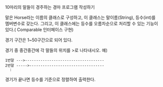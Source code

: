 10마리의 말들이 경주하는 경마 프로그램 작성하기

말은 Horse라는 이름의 클래스로 구성하고,
이 클래스는 말이름(String), 등수(int)를 멤버변수로 갖는다.
그리고, 이 클래스에는 등수를 오름차순으로 처리할 수 있는
기능이 있다.( Comparable 인터페이스 구현)

경기 구간은 1~50구간으로 되어 있다.

경기 중 중간중간에 각 말들의 위치를 >로 나타내시오.
예)

```
1번말 --->------------------------------------
2번말 ----->----------------------------------
  : 

```

경기가 끝나면 등수를 기준으로 정렬하여 출력한다.


